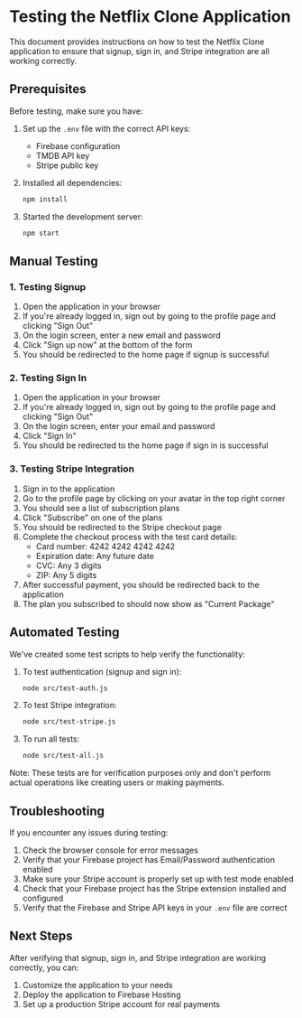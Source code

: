 # Testing the Netflix Clone Application

This document provides instructions on how to test the Netflix Clone application to ensure that signup, sign in, and Stripe integration are all working correctly.

## Prerequisites

Before testing, make sure you have:

1. Set up the `.env` file with the correct API keys:
   - Firebase configuration
   - TMDB API key
   - Stripe public key

2. Installed all dependencies:
   ```bash
   npm install
   ```

3. Started the development server:
   ```bash
   npm start
   ```

## Manual Testing

### 1. Testing Signup

1. Open the application in your browser
2. If you're already logged in, sign out by going to the profile page and clicking "Sign Out"
3. On the login screen, enter a new email and password
4. Click "Sign up now" at the bottom of the form
5. You should be redirected to the home page if signup is successful

### 2. Testing Sign In

1. Open the application in your browser
2. If you're already logged in, sign out by going to the profile page and clicking "Sign Out"
3. On the login screen, enter your email and password
4. Click "Sign In"
5. You should be redirected to the home page if sign in is successful

### 3. Testing Stripe Integration

1. Sign in to the application
2. Go to the profile page by clicking on your avatar in the top right corner
3. You should see a list of subscription plans
4. Click "Subscribe" on one of the plans
5. You should be redirected to the Stripe checkout page
6. Complete the checkout process with the test card details:
   - Card number: 4242 4242 4242 4242
   - Expiration date: Any future date
   - CVC: Any 3 digits
   - ZIP: Any 5 digits
7. After successful payment, you should be redirected back to the application
8. The plan you subscribed to should now show as "Current Package"

## Automated Testing

We've created some test scripts to help verify the functionality:

1. To test authentication (signup and sign in):
   ```bash
   node src/test-auth.js
   ```

2. To test Stripe integration:
   ```bash
   node src/test-stripe.js
   ```

3. To run all tests:
   ```bash
   node src/test-all.js
   ```

Note: These tests are for verification purposes only and don't perform actual operations like creating users or making payments.

## Troubleshooting

If you encounter any issues during testing:

1. Check the browser console for error messages
2. Verify that your Firebase project has Email/Password authentication enabled
3. Make sure your Stripe account is properly set up with test mode enabled
4. Check that your Firebase project has the Stripe extension installed and configured
5. Verify that the Firebase and Stripe API keys in your `.env` file are correct

## Next Steps

After verifying that signup, sign in, and Stripe integration are working correctly, you can:

1. Customize the application to your needs
2. Deploy the application to Firebase Hosting
3. Set up a production Stripe account for real payments